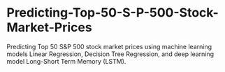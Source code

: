 # Predicting-Top-50-S-P-500-Stock-Market-Prices
Predicting Top 50 S&amp;P 500 stock market prices using machine learning models Linear Regression, Decision Tree Regression, and deep learning model Long-Short Term Memory (LSTM).
